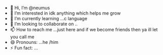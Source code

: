 - 👋 Hi, I’m @neumus
- 👀 I’m interested in idk anything which helps me grow
- 🌱 I’m currently learning ...c language
- 💞️ I’m looking to collaborate on ..
- 📫 How to reach me ...just here and if we become friends then ya ill let you call me
- 😄 Pronouns: ...he /him
- ⚡ Fun fact: ...

<!---
neumus/neumus is a ✨ special ✨ repository because its `README.md` (this file) appears on your GitHub profile.
You can click the Preview link to take a look at your changes.
--->
